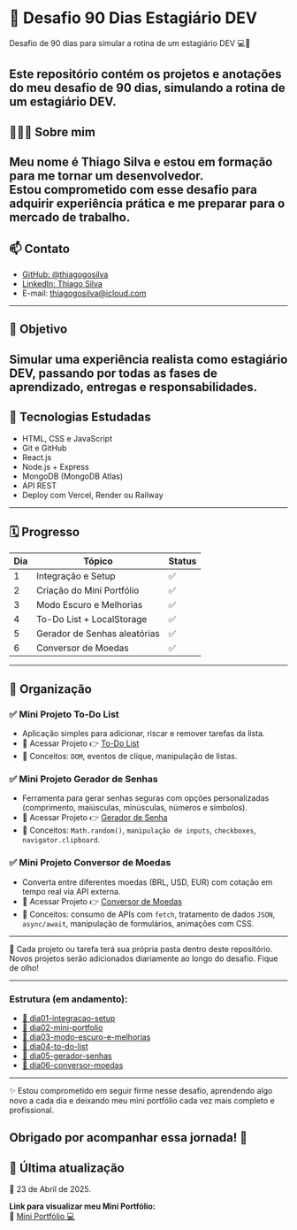 # 🚀 Desafio 90 Dias Estagiário DEV

Desafio de 90 dias para simular a rotina de um estagiário DEV 💻🚀

Este repositório contém os projetos e anotações do meu desafio de 90 dias, simulando a rotina de um estagiário DEV.
---
## 🙋🏻‍♂️ Sobre mim

Meu nome é Thiago Silva e estou em formação para me tornar um desenvolvedor.  
Estou comprometido com esse desafio para adquirir experiência prática e me preparar para o mercado de trabalho.
---

## 📫 Contato

- [GitHub: @thiagogosilva](https://github.com/thiagogosilva)
- [LinkedIn: Thiago Silva](https://www.linkedin.com/in/thiagogosilva/)
- E-mail: thiagogosilva@icloud.com
---

##  📌  Objetivo 

Simular uma experiência realista como estagiário DEV, passando por todas as fases de aprendizado, entregas e responsabilidades.
---

## 🧠 Tecnologias Estudadas

- HTML, CSS e JavaScript
- Git e GitHub
- React.js
- Node.js + Express
- MongoDB (MongoDB Atlas)
- API REST
- Deploy com Vercel, Render ou Railway

---

## 🗓️ Progresso

| Dia | Tópico                       | Status |
|-----|------------------------------|--------|
| 1   | Integração e Setup           | ✅     |
| 2   | Criação do Mini Portfólio    | ✅     |
| 3   | Modo Escuro e Melhorias      | ✅     |
| 4   | To-Do List + LocalStorage    | ✅     |
| 5   | Gerador de Senhas aleatórias | ✅     |
| 6   | Conversor de Moedas          | ✅     |
---
## 📁 Organização

### ✅ Mini Projeto To-Do List
- Aplicação simples para adicionar, riscar e remover tarefas da lista.
- 🔗 Acessar Projeto 👉 [To-Do List](https://github.com/thiagogosilva/to-do-list)
- 🧠 Conceitos: `DOM`, eventos de clique, manipulação de listas.

### ✅ Mini Projeto Gerador de Senhas
- Ferramenta para gerar senhas seguras com opções personalizadas (comprimento, maiúsculas, minúsculas, números e símbolos).
- 🔗 Acessar Projeto 👉 [Gerador de Senha](https://github.com/thiagogosilva/gerador-senha)
- 🧠 Conceitos: `Math.random()`, `manipulação de inputs`, `checkboxes`, `navigator.clipboard`.

### ✅ Mini Projeto Conversor de Moedas
- Converta entre diferentes moedas (BRL, USD, EUR) com cotação em tempo real via API externa.
- 🔗 Acessar Projeto 👉 [Conversor de Moedas](https://github.com/thiagogosilva/conversor-moedas)
- 🧠 Conceitos: consumo de APIs com `fetch`, tratamento de dados `JSON`, `async/await`, manipulação de formulários, animações com CSS.

---
📌 Cada projeto ou tarefa terá sua própria pasta dentro deste repositório. 
Novos projetos serão adicionados diariamente ao longo do desafio. Fique de olho!

---

### Estrutura (em andamento):

- [ 📁 dia01-integracao-setup](./dia01-integracao-setup/anotacoes.md)
- [ 📁 dia02-mini-portfolio](./dia02-mini-portfolio)
- [ 📁 dia03-modo-escuro-e-melhorias](./dia03-modo-escuro-e-melhorias/anotacoes.md)
- [ 📁 dia04-to-do-list](./dia04-to-do-list/)
- [ 📁 dia05-gerador-senhas](./dia05-gerador-senhas/)
- [ 📁 dia06-conversor-moedas](./dia06-conversor-moedas/)
---

✨ Estou comprometido em seguir firme nesse desafio, aprendendo algo novo a cada dia e deixando meu mini portfólio cada vez mais completo e profissional.

Obrigado por acompanhar essa jornada! 🙌
---

## 🚀 Última atualização

📅 23 de Abril de 2025.

**Link para visualizar meu Mini Portfólio:**  
🔗 [Mini Portfólio 💻](https://thiagogosilva.github.io/desafio-90dias-dev/)

